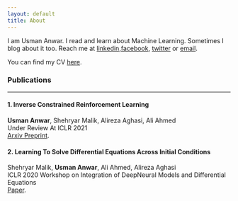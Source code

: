 ```yaml
---
layout: default
title: About
---
```


I am Usman Anwar. I read and learn about Machine Learning. Sometimes I blog about it too. Reach me at [linkedin](https://www.linkedin.com/in/usman-anwar-9b4384107/),[facebook](https://www.facebook.com/usmananwar345), [twitter](https://www.twitter.com/rantistan) or [email](mailto:usmananwar391@gmail.com). 

You can find my CV [here](https://uzman-anwar.github.io/Usman_Anwar.pdf).



### Publications
---
#### 1. Inverse Constrained Reinforcement Learning <br>
**Usman Anwar**, Shehryar Malik, Alireza Aghasi, Ali Ahmed <br>
Under Review At ICLR 2021 <br>
[Arxiv Preprint](https://arxiv.org/abs/2011.09999).

#### 2. Learning To Solve Differential Equations Across Initial Conditions <br>
Shehryar Malik, **Usman Anwar**, Ali Ahmed, Alireza Aghasi <br>
ICLR 2020 Workshop on Integration of DeepNeural Models and Differential Equations <br>
[Paper](https://arxiv.org/abs/2003.12159).
